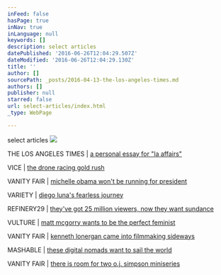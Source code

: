 ```yaml
---
inFeed: false
hasPage: true
inNav: true
inLanguage: null
keywords: []
description: select articles
datePublished: '2016-06-26T12:04:29.507Z'
dateModified: '2016-06-26T12:04:29.130Z'
title: ''
author: []
sourcePath: _posts/2016-04-13-the-los-angeles-times.md
authors: []
publisher: null
starred: false
url: select-articles/index.html
_type: WebPage

---
```

select articles
![](https://the-grid-user-content.s3-us-west-2.amazonaws.com/9786a1f7-e034-46d9-bcd8-051ab728c8a6.jpg)

THE LOS ANGELES TIMES | [a personal essay for "la affairs"][0]

VICE | [the drone racing gold rush][1]

VANITY FAIR | [michelle obama won't be running for president][2]

VARIETY | [diego luna's fearless journey][3]

REFINERY29 | [they've got 25 million viewers, now they want sundance][4]

VULTURE | [matt mcgorry wants to be the perfect feminist][5]

VANITY FAIR | [kenneth lonergan came into filmmaking sideways][6]

MASHABLE | [these digital nomads want to sail the world][7]

VANITY FAIR | [there is room for two o.j. simpson miniseries][8]

[0]: http://www.latimes.com/health/la-hm-la-affairs-20160409-story.html
[1]: https://sports.vice.com/en_us/article/the-drone-racing-gold-rush
[2]: http://www.vanityfair.com/news/2016/03/michelle-obama-sxsw
[3]: http://variety.com/2016/film/festivals/diego-luna-mr-pig-sundance-berlin-1201698453/
[4]: http://www.fastcompany.com/3046242/innovation-agents/refinery29-is-already-in-25-million-hearts-now-it-wants-to-get-into-sundan
[5]: http://www.vulture.com/2015/06/matt-mcgorry-on-why-bennett-cant-be-a-hero.html
[6]: http://www.vanityfair.com/hollywood/2016/01/kenneth-lonergan-manchester-by-the-sea-interview
[7]: http://mashable.com/2015/09/01/coboat-remote-work/#8q4zPjjy4Oqf
[8]: http://www.vanityfair.com/hollywood/2016/01/oj-made-in-america-review